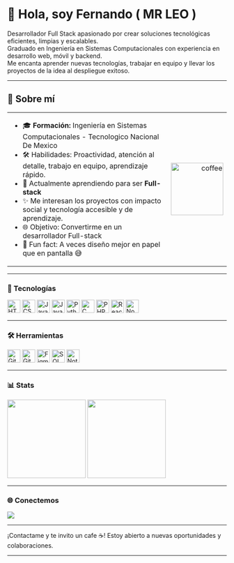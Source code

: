 # 👋 Hola, soy Fernando ( MR LEO )


Desarrollador Full Stack apasionado por crear soluciones tecnológicas eficientes, limpias y escalables.  
Graduado en Ingeniería en Sistemas Computacionales con experiencia en desarrollo web, móvil y backend.  
Me encanta aprender nuevas tecnologías, trabajar en equipo y llevar los proyectos de la idea al despliegue exitoso.


---

## 🚀 Sobre mí
<table>
<tr>
<td>

- 🎓 **Formación:** Ingeniería en Sistemas Computacionales - Tecnologico Nacional De Mexico
- 🛠️ Habilidades: Proactividad, atención al detalle, trabajo en equipo, aprendizaje rápido.
- 🌱 Actualmente aprendiendo para ser **Full-stack**
- ✨ Me interesan los proyectos con impacto social y tecnología accesible y de aprendizaje. 
- 🌐 Objetivo: Convertirme en un desarrollador Full-stack
- 📝 Fun fact: A veces diseño mejor en papel que en pantalla 😅 
</td>
<td align="right">
  <img width="120" height="120" alt="coffee" src="https://cdn.pixabay.com/animation/2025/04/05/10/44/10-44-27-197_512.gif" />
   
</td>
</tr>
</table>

---
### 🧠 Tecnologías

<p>
  <img src="https://cdn.jsdelivr.net/gh/devicons/devicon/icons/html5/html5-original.svg" height="30" alt="HTML" />
  <img src="https://cdn.jsdelivr.net/gh/devicons/devicon/icons/css3/css3-original.svg" height="30" alt="CSS" />
  <img src="https://cdn.jsdelivr.net/gh/devicons/devicon/icons/javascript/javascript-original.svg" height="30" alt="JavaScript" />
  <img src="https://cdn.jsdelivr.net/gh/devicons/devicon/icons/java/java-original.svg" height="30" alt="Java" />
  <img src="https://cdn.jsdelivr.net/gh/devicons/devicon/icons/python/python-original.svg" height="30" alt="Python" />
  <img src="https://cdn.jsdelivr.net/gh/devicons/devicon/icons/c/c-original.svg" height="30" alt="C" />
  <img src="https://cdn.jsdelivr.net/gh/devicons/devicon/icons/php/php-original.svg" height="30" alt="PHP" />
  <img src="https://cdn.jsdelivr.net/gh/devicons/devicon/icons/react/react-original.svg" height="30" alt="React" />
  <img src="https://cdn.jsdelivr.net/gh/devicons/devicon/icons/nodejs/nodejs-original.svg" height="30" alt="Node.js" />
</p>

---

### 🛠️ Herramientas

<p>
  <img src="https://cdn.jsdelivr.net/gh/devicons/devicon/icons/git/git-original.svg" height="30" alt="Git" />
  <img src="https://cdn.jsdelivr.net/gh/devicons/devicon/icons/github/github-original.svg" height="30" alt="GitHub" />
  <img src="https://cdn.jsdelivr.net/gh/devicons/devicon/icons/figma/figma-original.svg" height="30" alt="Figma" />
  <img src="https://cdn.jsdelivr.net/gh/devicons/devicon/icons/mysql/mysql-original.svg" height="30" alt="SQL" />
  <img src="https://upload.wikimedia.org/wikipedia/commons/4/45/Notion_app_logo.png" height="30" alt="Notion" />
</p>

---

### 📊 Stats

<p align="left">
  <img height="180em" src="https://github-readme-stats.vercel.app/api?username=MrLeox0&show_icons=true&theme=radical"/>
  <img height="180em" src="https://github-readme-stats.vercel.app/api/top-langs/?username=MrLeox0&layout=compact&theme=radical"/>
</p>

---

### 🌐 Conectemos

<p>
  <a href="mailto:fernando.ie98@gmail.com">
    <img src="https://img.shields.io/badge/Email-D14836?style=for-the-badge&logo=gmail&logoColor=white"/>
  </a>
</p>

---

¡Contactame y te invito un cafe ☕! Estoy abierto a nuevas oportunidades y colaboraciones.

---


